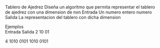 Tablero de Ajedrez
Diseña un algoritmo que permita representar el tablero de ajedrez con una dimension de nxn
Entrada
Un numero entero numero
Salida
La representacion del tablero con dicha dimension

Ejemplos		
Entrada				Salida
2					10
					01
					
4					1010
					0101
					1010
					0101